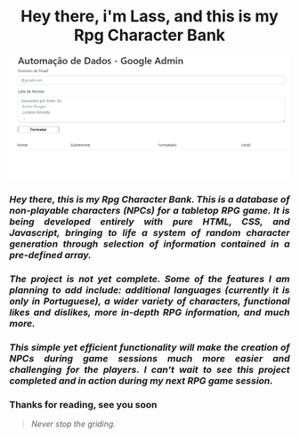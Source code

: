 <h1 align="center"> Hey there, i'm Lass, and this is my Rpg Character Bank</h1>
 
<p align="center">
  <img src="https://github.com/DevLass/googleAdmin/blob/main/readmeimg/page.gif" alt="Page Preview">
</p>

<h3 align="justify"> <i> Hey there, this is my Rpg Character Bank. This is a database of non-playable characters (NPCs) for a tabletop RPG game. It is being developed entirely with pure HTML, CSS, and Javascript, bringing to life a system of random character generation through selection of information contained in a pre-defined array.</i> </h3>

<h3 align="justify"> <i>The project is not yet complete. Some of the features I am planning to add include: additional languages (currently it is only in Portuguese), a wider variety of characters, functional likes and dislikes, more in-depth RPG information, and much more.</i> </h3>

<h3 align="justify"> <i>This simple yet efficient functionality will make the creation of NPCs during game sessions much more easier and challenging for the players. I can't wait to see this project completed and in action during my next RPG game session.</i> </h3>
 
<h3 align="justify">
Thanks for reading, see you soon
</h3>

> *Never stop the griding.*
 

